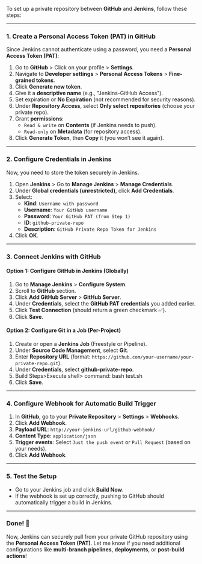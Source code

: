 To set up a private repository between **GitHub** and **Jenkins**, follow these steps:

---

### **1. Create a Personal Access Token (PAT) in GitHub**
Since Jenkins cannot authenticate using a password, you need a **Personal Access Token (PAT)**:

1. Go to **GitHub** > Click on your profile > **Settings**.
2. Navigate to **Developer settings** > **Personal Access Tokens** > **Fine-grained tokens**.
3. Click **Generate new token**.
4. Give it a **descriptive name** (e.g., "Jenkins-GitHub Access").
5. Set expiration or **No Expiration** (not recommended for security reasons).
6. Under **Repository Access**, select **Only select repositories** (choose your private repo).
7. Grant **permissions**:
   - `Read & write` on **Contents** (if Jenkins needs to push).
   - `Read-only` on **Metadata** (for repository access).
8. Click **Generate Token**, then **Copy** it (you won’t see it again).

---

### **2. Configure Credentials in Jenkins**
Now, you need to store the token securely in Jenkins.

1. Open **Jenkins** > Go to **Manage Jenkins** > **Manage Credentials**.
2. Under **Global credentials (unrestricted)**, click **Add Credentials**.
3. Select:
   - **Kind**: `Username with password`
   - **Username**: `Your GitHub username`
   - **Password**: `Your GitHub PAT (from Step 1)`
   - **ID**: `github-private-repo`
   - **Description**: `GitHub Private Repo Token for Jenkins`
4. Click **OK**.

---

### **3. Connect Jenkins with GitHub**
#### **Option 1: Configure GitHub in Jenkins (Globally)**
1. Go to **Manage Jenkins** > **Configure System**.
2. Scroll to **GitHub** section.
3. Click **Add GitHub Server** > **GitHub Server**.
4. Under **Credentials**, select the **GitHub PAT credentials** you added earlier.
5. Click **Test Connection** (should return a green checkmark ✅).
6. Click **Save**.

#### **Option 2: Configure Git in a Job (Per-Project)**
1. Create or open a **Jenkins Job** (Freestyle or Pipeline).
2. Under **Source Code Management**, select **Git**.
3. Enter **Repository URL** (format: `https://github.com/your-username/your-private-repo.git`).
4. Under **Credentials**, select **github-private-repo**.
5. Build Steps>Execute shell> command: bash test.sh
6. Click **Save**.

---

### **4. Configure Webhook for Automatic Build Trigger**
1. In **GitHub**, go to your **Private Repository** > **Settings** > **Webhooks**.
2. Click **Add Webhook**.
3. **Payload URL**: `http://your-jenkins-url/github-webhook/`
4. **Content Type**: `application/json`
5. **Trigger events**: Select `Just the push event` or `Pull Request` (based on your needs).
6. Click **Add Webhook**.

---

### **5. Test the Setup**
- Go to your Jenkins job and click **Build Now**.
- If the webhook is set up correctly, pushing to GitHub should automatically trigger a build in Jenkins.

---

### **Done! 🚀**
Now, Jenkins can securely pull from your private GitHub repository using the **Personal Access Token (PAT)**. Let me know if you need additional configurations like **multi-branch pipelines**, **deployments**, or **post-build actions**!
